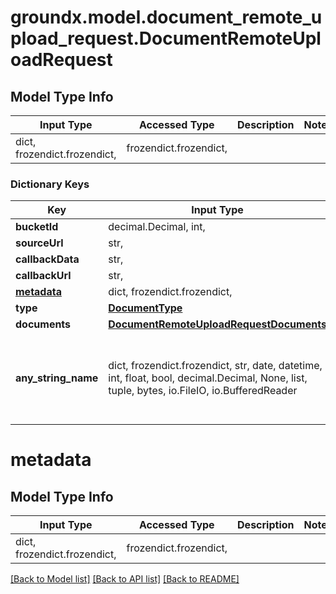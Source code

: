 # groundx.model.document_remote_upload_request.DocumentRemoteUploadRequest

## Model Type Info
Input Type | Accessed Type | Description | Notes
------------ | ------------- | ------------- | -------------
dict, frozendict.frozendict,  | frozendict.frozendict,  |  | 

### Dictionary Keys
Key | Input Type | Accessed Type | Description | Notes
------------ | ------------- | ------------- | ------------- | -------------
**bucketId** | decimal.Decimal, int,  | decimal.Decimal,  |  | 
**sourceUrl** | str,  | str,  |  | [optional] 
**callbackData** | str,  | str,  |  | [optional] 
**callbackUrl** | str,  | str,  |  | [optional] 
**[metadata](#metadata)** | dict, frozendict.frozendict,  | frozendict.frozendict,  |  | [optional] 
**type** | [**DocumentType**](DocumentType.md) | [**DocumentType**](DocumentType.md) |  | [optional] 
**documents** | [**DocumentRemoteUploadRequestDocuments**](DocumentRemoteUploadRequestDocuments.md) | [**DocumentRemoteUploadRequestDocuments**](DocumentRemoteUploadRequestDocuments.md) |  | [optional] 
**any_string_name** | dict, frozendict.frozendict, str, date, datetime, int, float, bool, decimal.Decimal, None, list, tuple, bytes, io.FileIO, io.BufferedReader | frozendict.frozendict, str, BoolClass, decimal.Decimal, NoneClass, tuple, bytes, FileIO | any string name can be used but the value must be the correct type | [optional]

# metadata

## Model Type Info
Input Type | Accessed Type | Description | Notes
------------ | ------------- | ------------- | -------------
dict, frozendict.frozendict,  | frozendict.frozendict,  |  | 

[[Back to Model list]](../../README.md#documentation-for-models) [[Back to API list]](../../README.md#documentation-for-api-endpoints) [[Back to README]](../../README.md)

